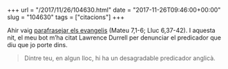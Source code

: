+++
url = "/2017/11/26/104630.html"
date = "2017-11-26T09:46:00+00:00"
slug = "104630"
tags = ["citacions"]
+++

Ahir vaig [parafrasejar els evangelis](/2017/11/25/175911.html) (Mateu 7,1-6; Lluc 6,37-42). I aquesta nit, el meu bot m’ha citat Lawrence Durrell per denunciar el predicador que diu que jo porte dins.

> Dintre teu, en algun lloc, hi ha un desagradable predicador anglicà.
